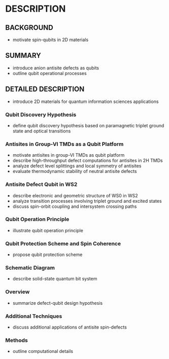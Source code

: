 # DESCRIPTION

## BACKGROUND

- motivate spin-qubits in 2D materials

## SUMMARY

- introduce anion antisite defects as qubits
- outline qubit operational processes

## DETAILED DESCRIPTION

- introduce 2D materials for quantum information sciences applications

### Qubit Discovery Hypothesis

- define qubit discovery hypothesis based on paramagnetic triplet ground state and optical transitions

### Antisites in Group-VI TMDs as a Qubit Platform

- motivate antisites in group-VI TMDs as qubit platform
- describe high-throughput defect computations for antisites in 2H TMDs
- analyze defect level splittings and local symmetry of antisites
- evaluate thermodynamic stability of neutral antisite defects

### Antisite Defect Qubit in WS2

- describe electronic and geometric structure of WS0 in WS2
- analyze transition processes involving triplet ground and excited states
- discuss spin-orbit coupling and intersystem crossing paths

### Qubit Operation Principle

- illustrate qubit operation principle

### Qubit Protection Scheme and Spin Coherence

- propose qubit protection scheme

### Schematic Diagram

- describe solid-state quantum bit system

### Overview

- summarize defect-qubit design hypothesis

### Additional Techniques

- discuss additional applications of antisite spin-defects

### Methods

- outline computational details

